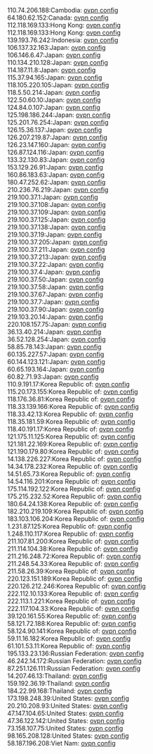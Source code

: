110.74.206.188:Cambodia: [ovpn config](vpn/110_74_206_188.ovpn)  
64.180.62.152:Canada: [ovpn config](vpn/64_180_62_152.ovpn)  
112.118.169.133:Hong Kong: [ovpn config](vpn/112_118_169_133.ovpn)  
112.118.169.133:Hong Kong: [ovpn config](vpn/112_118_169_133.ovpn)  
139.193.76.242:Indonesia: [ovpn config](vpn/139_193_76_242.ovpn)  
106.137.32.163:Japan: [ovpn config](vpn/106_137_32_163.ovpn)  
106.146.6.47:Japan: [ovpn config](vpn/106_146_6_47.ovpn)  
110.134.210.128:Japan: [ovpn config](vpn/110_134_210_128.ovpn)  
114.187.11.8:Japan: [ovpn config](vpn/114_187_11_8.ovpn)  
115.37.94.165:Japan: [ovpn config](vpn/115_37_94_165.ovpn)  
118.105.220.105:Japan: [ovpn config](vpn/118_105_220_105.ovpn)  
118.5.50.214:Japan: [ovpn config](vpn/118_5_50_214.ovpn)  
122.50.60.10:Japan: [ovpn config](vpn/122_50_60_10.ovpn)  
124.84.0.107:Japan: [ovpn config](vpn/124_84_0_107.ovpn)  
125.198.186.244:Japan: [ovpn config](vpn/125_198_186_244.ovpn)  
125.201.76.254:Japan: [ovpn config](vpn/125_201_76_254.ovpn)  
126.15.36.137:Japan: [ovpn config](vpn/126_15_36_137.ovpn)  
126.207.219.87:Japan: [ovpn config](vpn/126_207_219_87.ovpn)  
126.23.147.160:Japan: [ovpn config](vpn/126_23_147_160.ovpn)  
126.87.124.116:Japan: [ovpn config](vpn/126_87_124_116.ovpn)  
133.32.130.83:Japan: [ovpn config](vpn/133_32_130_83.ovpn)  
153.129.26.91:Japan: [ovpn config](vpn/153_129_26_91.ovpn)  
160.86.183.63:Japan: [ovpn config](vpn/160_86_183_63.ovpn)  
180.47.252.62:Japan: [ovpn config](vpn/180_47_252_62.ovpn)  
210.236.76.219:Japan: [ovpn config](vpn/210_236_76_219.ovpn)  
219.100.37.1:Japan: [ovpn config](vpn/219_100_37_1.ovpn)  
219.100.37.108:Japan: [ovpn config](vpn/219_100_37_108.ovpn)  
219.100.37.109:Japan: [ovpn config](vpn/219_100_37_109.ovpn)  
219.100.37.125:Japan: [ovpn config](vpn/219_100_37_125.ovpn)  
219.100.37.138:Japan: [ovpn config](vpn/219_100_37_138.ovpn)  
219.100.37.19:Japan: [ovpn config](vpn/219_100_37_19.ovpn)  
219.100.37.205:Japan: [ovpn config](vpn/219_100_37_205.ovpn)  
219.100.37.211:Japan: [ovpn config](vpn/219_100_37_211.ovpn)  
219.100.37.213:Japan: [ovpn config](vpn/219_100_37_213.ovpn)  
219.100.37.22:Japan: [ovpn config](vpn/219_100_37_22.ovpn)  
219.100.37.4:Japan: [ovpn config](vpn/219_100_37_4.ovpn)  
219.100.37.50:Japan: [ovpn config](vpn/219_100_37_50.ovpn)  
219.100.37.58:Japan: [ovpn config](vpn/219_100_37_58.ovpn)  
219.100.37.67:Japan: [ovpn config](vpn/219_100_37_67.ovpn)  
219.100.37.7:Japan: [ovpn config](vpn/219_100_37_7.ovpn)  
219.100.37.90:Japan: [ovpn config](vpn/219_100_37_90.ovpn)  
219.103.20.14:Japan: [ovpn config](vpn/219_103_20_14.ovpn)  
220.108.157.75:Japan: [ovpn config](vpn/220_108_157_75.ovpn)  
36.13.40.214:Japan: [ovpn config](vpn/36_13_40_214.ovpn)  
36.52.128.254:Japan: [ovpn config](vpn/36_52_128_254.ovpn)  
58.85.78.143:Japan: [ovpn config](vpn/58_85_78_143.ovpn)  
60.135.227.57:Japan: [ovpn config](vpn/60_135_227_57.ovpn)  
60.144.123.121:Japan: [ovpn config](vpn/60_144_123_121.ovpn)  
60.65.193.164:Japan: [ovpn config](vpn/60_65_193_164.ovpn)  
60.82.71.93:Japan: [ovpn config](vpn/60_82_71_93.ovpn)  
110.9.191.17:Korea Republic of: [ovpn config](vpn/110_9_191_17.ovpn)  
115.20.173.155:Korea Republic of: [ovpn config](vpn/115_20_173_155.ovpn)  
118.176.36.81:Korea Republic of: [ovpn config](vpn/118_176_36_81.ovpn)  
118.33.139.166:Korea Republic of: [ovpn config](vpn/118_33_139_166.ovpn)  
118.33.42.13:Korea Republic of: [ovpn config](vpn/118_33_42_13.ovpn)  
118.35.181.59:Korea Republic of: [ovpn config](vpn/118_35_181_59.ovpn)  
118.40.191.17:Korea Republic of: [ovpn config](vpn/118_40_191_17.ovpn)  
121.175.11.125:Korea Republic of: [ovpn config](vpn/121_175_11_125.ovpn)  
121.181.22.169:Korea Republic of: [ovpn config](vpn/121_181_22_169.ovpn)  
121.190.179.80:Korea Republic of: [ovpn config](vpn/121_190_179_80.ovpn)  
14.138.226.227:Korea Republic of: [ovpn config](vpn/14_138_226_227.ovpn)  
14.34.178.232:Korea Republic of: [ovpn config](vpn/14_34_178_232.ovpn)  
14.51.65.73:Korea Republic of: [ovpn config](vpn/14_51_65_73.ovpn)  
14.54.116.201:Korea Republic of: [ovpn config](vpn/14_54_116_201.ovpn)  
175.114.192.122:Korea Republic of: [ovpn config](vpn/175_114_192_122.ovpn)  
175.215.232.52:Korea Republic of: [ovpn config](vpn/175_215_232_52.ovpn)  
180.64.24.138:Korea Republic of: [ovpn config](vpn/180_64_24_138.ovpn)  
182.210.219.109:Korea Republic of: [ovpn config](vpn/182_210_219_109.ovpn)  
183.103.106.204:Korea Republic of: [ovpn config](vpn/183_103_106_204.ovpn)  
1.231.87.125:Korea Republic of: [ovpn config](vpn/1_231_87_125.ovpn)  
1.248.110.117:Korea Republic of: [ovpn config](vpn/1_248_110_117.ovpn)  
211.107.81.200:Korea Republic of: [ovpn config](vpn/211_107_81_200.ovpn)  
211.114.104.38:Korea Republic of: [ovpn config](vpn/211_114_104_38.ovpn)  
211.216.248.72:Korea Republic of: [ovpn config](vpn/211_216_248_72.ovpn)  
211.248.54.33:Korea Republic of: [ovpn config](vpn/211_248_54_33.ovpn)  
211.58.26.39:Korea Republic of: [ovpn config](vpn/211_58_26_39.ovpn)  
220.123.151.189:Korea Republic of: [ovpn config](vpn/220_123_151_189.ovpn)  
220.126.212.246:Korea Republic of: [ovpn config](vpn/220_126_212_246.ovpn)  
222.112.10.133:Korea Republic of: [ovpn config](vpn/222_112_10_133.ovpn)  
222.113.1.221:Korea Republic of: [ovpn config](vpn/222_113_1_221.ovpn)  
222.117.104.33:Korea Republic of: [ovpn config](vpn/222_117_104_33.ovpn)  
39.120.161.55:Korea Republic of: [ovpn config](vpn/39_120_161_55.ovpn)  
58.121.72.188:Korea Republic of: [ovpn config](vpn/58_121_72_188.ovpn)  
58.124.90.141:Korea Republic of: [ovpn config](vpn/58_124_90_141.ovpn)  
59.11.16.182:Korea Republic of: [ovpn config](vpn/59_11_16_182.ovpn)  
61.101.53.11:Korea Republic of: [ovpn config](vpn/61_101_53_11.ovpn)  
195.133.23.136:Russian Federation: [ovpn config](vpn/195_133_23_136.ovpn)  
46.242.14.172:Russian Federation: [ovpn config](vpn/46_242_14_172.ovpn)  
87.251.126.111:Russian Federation: [ovpn config](vpn/87_251_126_111.ovpn)  
14.207.46.13:Thailand: [ovpn config](vpn/14_207_46_13.ovpn)  
159.192.36.19:Thailand: [ovpn config](vpn/159_192_36_19.ovpn)  
184.22.99.168:Thailand: [ovpn config](vpn/184_22_99_168.ovpn)  
173.198.248.39:United States: [ovpn config](vpn/173_198_248_39.ovpn)  
20.210.208.93:United States: [ovpn config](vpn/20_210_208_93.ovpn)  
47.147.104.65:United States: [ovpn config](vpn/47_147_104_65.ovpn)  
47.36.122.142:United States: [ovpn config](vpn/47_36_122_142.ovpn)  
73.158.107.75:United States: [ovpn config](vpn/73_158_107_75.ovpn)  
98.165.208.128:United States: [ovpn config](vpn/98_165_208_128.ovpn)  
58.187.196.208:Viet Nam: [ovpn config](vpn/58_187_196_208.ovpn)  
